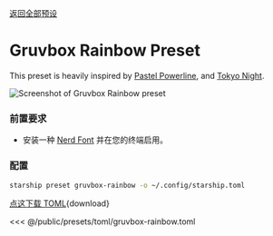 [返回全部预设](./#gruvbox-rainbow)

# Gruvbox Rainbow Preset

This preset is heavily inspired by [Pastel Powerline](./pastel-powerline.md), and [Tokyo Night](./tokyo-night.md).

![Screenshot of Gruvbox Rainbow preset](/presets/img/gruvbox-rainbow.png)

### 前置要求

- 安装一种 [Nerd Font](https://www.nerdfonts.com/) 并在您的终端启用。

### 配置

```sh
starship preset gruvbox-rainbow -o ~/.config/starship.toml
```

[点这下载 TOML](/presets/toml/gruvbox-rainbow.toml){download}

<<< @/public/presets/toml/gruvbox-rainbow.toml
